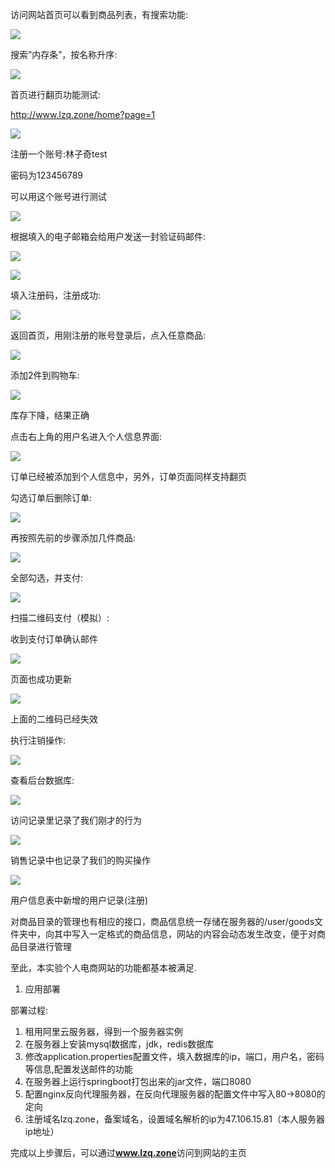 访问网站首页可以看到商品列表，有搜索功能:</p><p><img src="https://github.com/lzq434718971/ShoppingWeb/blob/master/demo/%E5%9B%BE%E7%89%871.png"></p><p>搜索”内存条”，按名称升序:</p><p><img src="https://github.com/lzq434718971/ShoppingWeb/blob/master/demo/%E5%9B%BE%E7%89%873.png"></p><p>首页进行翻页功能测试:</p><p>http://www.lzq.zone/home?page=1</p><p><img src="https://github.com/lzq434718971/ShoppingWeb/blob/master/demo/%E5%9B%BE%E7%89%874.png"></p><p>注册一个账号:林子奇test</p><p>密码为123456789</p><p>可以用这个账号进行测试</p><p><img src="https://github.com/lzq434718971/ShoppingWeb/blob/master/demo/%E5%9B%BE%E7%89%875.png"></p><p>根据填入的电子邮箱会给用户发送一封验证码邮件:</p><p><img src="https://github.com/lzq434718971/ShoppingWeb/blob/master/demo/%E5%9B%BE%E7%89%876.png"></p><p><img src="https://github.com/lzq434718971/ShoppingWeb/blob/master/demo/%E5%9B%BE%E7%89%877.png"></p><p>填入注册码，注册成功:</p><p><img src="https://github.com/lzq434718971/ShoppingWeb/blob/master/demo/%E5%9B%BE%E7%89%878.png"></p><p>返回首页，用刚注册的账号登录后，点入任意商品:</p><p><img src="https://github.com/lzq434718971/ShoppingWeb/blob/master/demo/%E5%9B%BE%E7%89%879.png"></p><p>添加2件到购物车:</p><p><img src="https://github.com/lzq434718971/ShoppingWeb/blob/master/demo/%E5%9B%BE%E7%89%8710.png"></p><p>库存下降，结果正确</p><p>点击右上角的用户名进入个人信息界面:</p><p><img src="https://github.com/lzq434718971/ShoppingWeb/blob/master/demo/%E5%9B%BE%E7%89%8711.png"></p><p>订单已经被添加到个人信息中，另外，订单页面同样支持翻页</p><p>勾选订单后删除订单:</p><p><img src="https://github.com/lzq434718971/ShoppingWeb/blob/master/demo/%E5%9B%BE%E7%89%8712.png"></p><p>再按照先前的步骤添加几件商品:</p><p><img src="https://github.com/lzq434718971/ShoppingWeb/blob/master/demo/%E5%9B%BE%E7%89%8713.png"></p><p>全部勾选，并支付:</p><p><img src="https://github.com/lzq434718971/ShoppingWeb/blob/master/demo/%E5%9B%BE%E7%89%8714.png"></p><p>扫描二维码支付（模拟）:</p><p>收到支付订单确认邮件</p><p><img src="https://github.com/lzq434718971/ShoppingWeb/blob/master/demo/%E5%9B%BE%E7%89%8715.png"></p><p>页面也成功更新</p><p><img src="https://github.com/lzq434718971/ShoppingWeb/blob/master/demo/%E5%9B%BE%E7%89%8716.png"></p><p>上面的二维码已经失效</p><p>执行注销操作:</p><p><img src="https://github.com/lzq434718971/ShoppingWeb/blob/master/demo/%E5%9B%BE%E7%89%8717.png"></p><p></p><p>查看后台数据库:</p><p><img src="https://github.com/lzq434718971/ShoppingWeb/blob/master/demo/%E5%9B%BE%E7%89%8718.png"></p><p>访问记录里记录了我们刚才的行为</p><p></p><p><img src="https://github.com/lzq434718971/ShoppingWeb/blob/master/demo/%E5%9B%BE%E7%89%8719.png"></p><p>销售记录中也记录了我们的购买操作</p><p></p><p><img src="https://github.com/lzq434718971/ShoppingWeb/blob/master/demo/%E5%9B%BE%E7%89%8720.png"></p><p>用户信息表中新增的用户记录(注册)</p><p></p><p>对商品目录的管理也有相应的接口，商品信息统一存储在服务器的/user/goods文件夹中，向其中写入一定格式的商品信息，网站的内容会动态发生改变，便于对商品目录进行管理</p><p></p><p>至此，本实验个人电商网站的功能都基本被满足.</p><p></p><ol><li>应用部署</li></ol><p>部署过程:</p><ol><li>租用阿里云服务器，得到一个服务器实例</li><li>在服务器上安装mysql数据库，jdk，redis数据库</li><li>修改application.properties配置文件，填入数据库的ip，端口，用户名，密码等信息,配置发送邮件的功能</li><li>在服务器上运行springboot打包出来的jar文件，端口8080</li><li>配置nginx反向代理服务器，在反向代理服务器的配置文件中写入80-&gt;8080的定向</li><li>注册域名lzq.zone，备案域名，设置域名解析的ip为47.106.15.81（本人服务器ip地址）</li></ol><p></p><p>完成以上步骤后，可以通过<strong>www.lzq.zone</strong>访问到网站的主页</p><p></p></td></tr>


